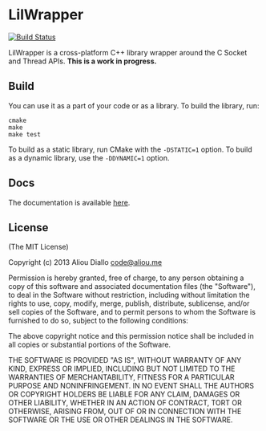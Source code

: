 # LilWrapper

[![Build Status](https://travis-ci.org/aliou/lilwrapper.png)](https://travis-ci.org/aliou/lilwrapper)

LilWrapper is a cross-platform C++ library wrapper around the C Socket and
Thread APIs. __This is a work in progress.__

## Build

You can use it as a part of your code or as a library.
To build the library, run:
```
cmake
make
make test
```

To build as a static library, run CMake with the `-DSTATIC=1` option. To build
as a dynamic library, use the `-DDYNAMIC=1` option.

## Docs

The documentation is available [here](docs/Readme.md).

## License

(The MIT License)

Copyright (c) 2013 Aliou Diallo <code@aliou.me>

Permission is hereby granted, free of charge, to any person obtaining a copy of
this software and associated documentation files (the "Software"), to deal in
the Software without restriction, including without limitation the rights to
use, copy, modify, merge, publish, distribute, sublicense, and/or sell copies of
the Software, and to permit persons to whom the Software is furnished to do so,
subject to the following conditions:

The above copyright notice and this permission notice shall be included in all
copies or substantial portions of the Software.

THE SOFTWARE IS PROVIDED "AS IS", WITHOUT WARRANTY OF ANY KIND, EXPRESS OR
IMPLIED, INCLUDING BUT NOT LIMITED TO THE WARRANTIES OF MERCHANTABILITY, FITNESS
FOR A PARTICULAR PURPOSE AND NONINFRINGEMENT. IN NO EVENT SHALL THE AUTHORS OR
COPYRIGHT HOLDERS BE LIABLE FOR ANY CLAIM, DAMAGES OR OTHER LIABILITY, WHETHER
IN AN ACTION OF CONTRACT, TORT OR OTHERWISE, ARISING FROM, OUT OF OR IN
CONNECTION WITH THE SOFTWARE OR THE USE OR OTHER DEALINGS IN THE SOFTWARE.
